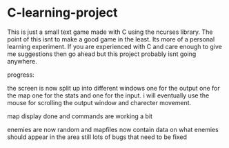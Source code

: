 # C-learning-project
This is just a small text game made with C using the ncurses library.  The point of this isnt to make a good game in the least. Its more of a 
personal learning experiment. If you are experienced with C and care enough to give me suggestions then go ahead but this project probably isnt going anywhere. 



progress:

 

the screen is now split up into different windows one for the output one for the map one for the stats and one for the input.
i will eventually use the mouse for scrolling the output window and charecter movement.

map display done and commands are working a bit

enemies are now random and mapfiles now contain data on what enemies should appear in the area still lots of bugs that need to be fixed
